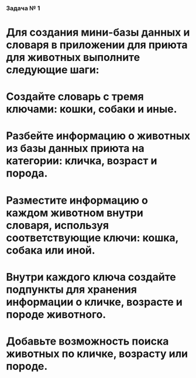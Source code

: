 ### Задача № 1
# Для создания мини-базы данных и словаря в приложении для приюта для животных выполните следующие шаги:
# Создайте словарь с тремя ключами: кошки, собаки и иные.
# Разбейте информацию о животных из базы данных приюта на категории: кличка, возраст и порода.
# Разместите информацию о каждом животном внутри словаря, используя соответствующие ключи: кошка, собака или иной.
# Внутри каждого ключа создайте подпункты для хранения информации о кличке, возрасте и породе животного.
# Добавьте возможность поиска животных по кличке, возрасту или породе.
